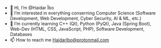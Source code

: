 - 👋 Hi, I’m @Haidar Îbo
- 👀 I’m interested in everything conserning Computer Science (Software Development, Web Development, Cyber Security, AI & ML, etc.) 
- 🌱 I’m currently learning C++ (Qt), Python (PyQt), Java (Spring Boot), Web-Dev (HTML, CSS, JavaScript, PHP), Software Development, Databases
- 📫 How to reach me HaidarIbo@protonmail.com

<!---
Ismail099/Ismail099 is a ✨ special ✨ repository because its `README.md` (this file) appears on your GitHub profile.
You can click the Preview link to take a look at your changes.
--->
